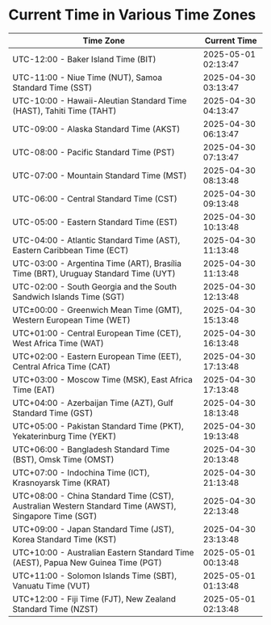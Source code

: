 # Current Time in Various Time Zones

| Time Zone | Current Time |
|-----------|--------------|
| UTC-12:00 - Baker Island Time (BIT) | 2025-05-01 02:13:47 |
| UTC-11:00 - Niue Time (NUT), Samoa Standard Time (SST) | 2025-04-30 03:13:47 |
| UTC-10:00 - Hawaii-Aleutian Standard Time (HAST), Tahiti Time (TAHT) | 2025-04-30 04:13:47 |
| UTC-09:00 - Alaska Standard Time (AKST) | 2025-04-30 06:13:47 |
| UTC-08:00 - Pacific Standard Time (PST) | 2025-04-30 07:13:47 |
| UTC-07:00 - Mountain Standard Time (MST) | 2025-04-30 08:13:48 |
| UTC-06:00 - Central Standard Time (CST) | 2025-04-30 09:13:48 |
| UTC-05:00 - Eastern Standard Time (EST) | 2025-04-30 10:13:48 |
| UTC-04:00 - Atlantic Standard Time (AST), Eastern Caribbean Time (ECT) | 2025-04-30 11:13:48 |
| UTC-03:00 - Argentina Time (ART), Brasília Time (BRT), Uruguay Standard Time (UYT) | 2025-04-30 11:13:48 |
| UTC-02:00 - South Georgia and the South Sandwich Islands Time (SGT) | 2025-04-30 12:13:48 |
| UTC±00:00 - Greenwich Mean Time (GMT), Western European Time (WET) | 2025-04-30 15:13:48 |
| UTC+01:00 - Central European Time (CET), West Africa Time (WAT) | 2025-04-30 16:13:48 |
| UTC+02:00 - Eastern European Time (EET), Central Africa Time (CAT) | 2025-04-30 17:13:48 |
| UTC+03:00 - Moscow Time (MSK), East Africa Time (EAT) | 2025-04-30 17:13:48 |
| UTC+04:00 - Azerbaijan Time (AZT), Gulf Standard Time (GST) | 2025-04-30 18:13:48 |
| UTC+05:00 - Pakistan Standard Time (PKT), Yekaterinburg Time (YEKT) | 2025-04-30 19:13:48 |
| UTC+06:00 - Bangladesh Standard Time (BST), Omsk Time (OMST) | 2025-04-30 20:13:48 |
| UTC+07:00 - Indochina Time (ICT), Krasnoyarsk Time (KRAT) | 2025-04-30 21:13:48 |
| UTC+08:00 - China Standard Time (CST), Australian Western Standard Time (AWST), Singapore Time (SGT) | 2025-04-30 22:13:48 |
| UTC+09:00 - Japan Standard Time (JST), Korea Standard Time (KST) | 2025-04-30 23:13:48 |
| UTC+10:00 - Australian Eastern Standard Time (AEST), Papua New Guinea Time (PGT) | 2025-05-01 00:13:48 |
| UTC+11:00 - Solomon Islands Time (SBT), Vanuatu Time (VUT) | 2025-05-01 01:13:48 |
| UTC+12:00 - Fiji Time (FJT), New Zealand Standard Time (NZST) | 2025-05-01 02:13:48 |
